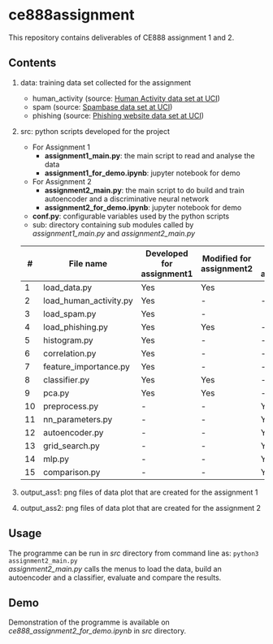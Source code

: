 # ce888assignment
This repository contains deliverables of CE888 assignment 1 and 2. <br>

## Contents
1. data: training data set collected for the assignment
    - human_activity (source: [Human Activity data set at UCI](https://archive.ics.uci.edu/ml/datasets/Human+Activity+Recognition+Using+Smartphones))
    - spam (source: [Spambase data set at UCI](https://archive.ics.uci.edu/ml/datasets/spambase))
    - phishing (source: [Phishing website data set at UCI](https://archive.ics.uci.edu/ml/datasets/phishing+websites))
2. src: python scripts developed for the project
    - For Assignment 1
		- **assignment1_main.py**: the main script to read and analyse the data
		- **assignment1_for_demo.ipynb**: jupyter notebook for demo
    - For Assignment 2
		- **assignment2_main.py**: the main script to do build and train autoencoder and a discriminative neural network
		- **assignment2_for_demo.ipynb**: jupyter notebook for demo
    - **conf.py**: configurable variables used by the python scripts
    - sub: directory containing sub modules called by *assignment1_main.py* and *assignment2_main.py* <br>
	
	|#|File name|Developed for assignment1|Modified for assignment2|Developed for assignment2|
	|-----|-----|-----|-----|-----|
	|1|load_data.py|Yes|Yes||
	|2|load_human_activity.py|Yes|-|-|
	|3|load_spam.py|Yes|-||
	|4|load_phishing.py|Yes|Yes|-|
	|5|histogram.py|Yes|-|-|
	|6|correlation.py|Yes|-|-|
	|7|feature_importance.py|Yes|-|-|
	|8|classifier.py|Yes|Yes|-|
	|9|pca.py|Yes|Yes|-|
	|10|preprocess.py|-|-|Yes|
	|11|nn_parameters.py|-|-|Yes|
	|12|autoencoder.py|-|-|Yes|
	|13|grid_search.py|-|-|Yes|
	|14|mlp.py|-|-|Yes|
	|15|comparison.py|-|-|Yes|
	
3. output_ass1: png files of data plot that are created for the assignment 1
4. output_ass2: png files of data plot that are created for the assignment 2

## Usage
The programme can be run  in *src* directory from command line as:
 `python3 assignment2_main.py`
<br>
*assignment2_main.py* calls the menus to load the data, build an autoencoder and a classifier, evaluate and compare the results.

## Demo
Demonstration of the programme is available on *ce888_assignment2_for_demo.ipynb* in *src* directory.
